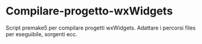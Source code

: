 # Compilare-progetto-wxWidgets
Script premake5 per compilare progetti wxWidgets.
Adattare i percorsi files per eseguibile, sorgenti ecc.

